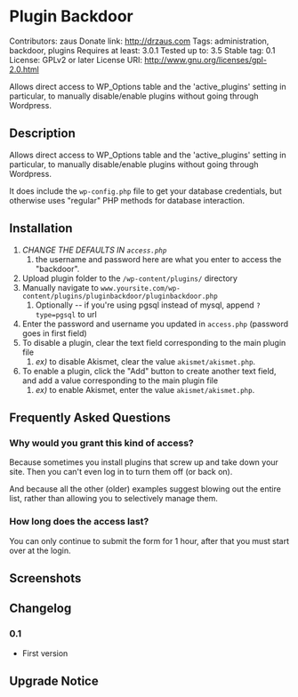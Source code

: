# Plugin Backdoor #

Contributors: zaus
Donate link: http://drzaus.com
Tags: administration, backdoor, plugins
Requires at least: 3.0.1
Tested up to: 3.5
Stable tag: 0.1
License: GPLv2 or later
License URI: http://www.gnu.org/licenses/gpl-2.0.html

Allows direct access to WP_Options table and the 'active_plugins' setting in particular, to manually disable/enable plugins without going through Wordpress.

## Description ##

Allows direct access to WP_Options table and the 'active_plugins' setting in particular, to manually disable/enable plugins without going through Wordpress.

It does include the `wp-config.php` file to get your database credentials, but otherwise uses "regular" PHP methods for database interaction.

## Installation ##

1. *CHANGE THE DEFAULTS IN `access.php`*
    1. the username and password here are what you enter to access the "backdoor".
1. Upload plugin folder to the `/wp-content/plugins/` directory
1. Manually navigate to `www.yoursite.com/wp-content/plugins/pluginbackdoor/pluginbackdoor.php`
    1. Optionally -- if you're using pgsql instead of mysql, append `?type=pgsql` to url
1. Enter the password and username you updated in `access.php` (password goes in first field)
1. To disable a plugin, clear the text field corresponding to the main plugin file
    1. _ex)_ to disable Akismet, clear the value `akismet/akismet.php`.
1. To enable a plugin, click the "Add" button to create another text field, and add a value corresponding to the main plugin file
    1. _ex)_ to enable Akismet, enter the value `akismet/akismet.php`.

## Frequently Asked Questions ##

### Why would you grant this kind of access? ###

Because sometimes you install plugins that screw up and take down your site.  Then you can't even log in to turn them off (or back on).

And because all the other (older) examples suggest blowing out the entire list, rather than allowing you to selectively manage them.

### How long does the access last? ###

You can only continue to submit the form for 1 hour, after that you must start over at the login.

## Screenshots ##


## Changelog ##

### 0.1 ###
* First version

## Upgrade Notice ##
